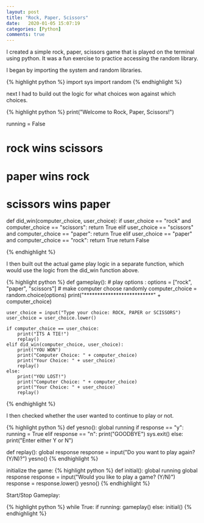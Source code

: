 ```yaml
---
layout: post
title: "Rock, Paper, Scissors"
date:   2020-01-05 15:07:19
categories: [Python]
comments: true
---
```


I created a simple rock, paper, scissors game that is played on the terminal using python. It was a fun exercise to practice accessing the random library.

I began by importing the system and random libraries.

{% highlight python %}
import sys
import random
{% endhighlight %}

next I had to build out the logic for what choices won against which choices.


{% highlight python %}
print("Welcome to Rock, Paper, Scissors!")

running = False
# rock wins scissors
# paper wins rock
# scissors wins paper
def did_win(computer_choice, user_choice):
    if user_choice == "rock" and computer_choice == "scissors":
        return True
    elif user_choice == "scissors" and computer_choice == "paper":
        return True
    elif user_choice == "paper" and computer_choice == "rock":
        return True
    return False

{% endhighlight %}

I then built out the actual game play logic in a separate function, which would use the logic from the did_win function above.

{% highlight python %}
def gameplay():
    # play options :
    options = ["rock", "paper", "scissors"]
    # make computer choose randomly
    computer_choice = random.choice(options)
    print("**************************" + computer_choice)

    user_choice = input("Type your choice: ROCK, PAPER or SCISSORS")
    user_choice = user_choice.lower()

    if computer_choice == user_choice:
        print("ITS A TIE!")
        replay()
    elif did_win(computer_choice, user_choice):
        print("YOU WON")
        print("Computer Choice: " + computer_choice)
        print("Your Choice: " + user_choice)
        replay()
    else:
        print("YOU LOST!")
        print("Computer Choice: " + computer_choice)
        print("Your Choice: " + user_choice)
        replay()

{% endhighlight %}

I then checked whether the user wanted to continue to play or not.

{% highlight python %}
def yesno():
    global running
    if response == "y":
        running = True
    elif response == "n":
        print("GOODBYE")
        sys.exit()
    else:
        print("Enter either Y or N")

def replay():
    global response
    response = input("Do you want to play again? (Y/N)?")
    yesno()
{% endhighlight %}


initialize the game:
{% highlight python %}
def initial():
    global running
    global response
    response = input("Would you like to play a game? (Y/N)")
    response = response.lower()
    yesno()
{% endhighlight %}

Start/Stop Gameplay: 

{% highlight python %}
while True:
    if running:
        gameplay()
    else:
        initial()
{% endhighlight %}